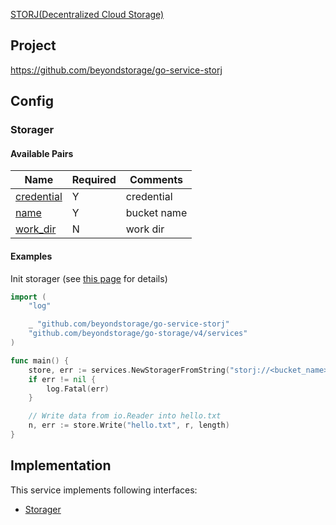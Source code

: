 [STORJ(Decentralized Cloud Storage)](https://www.storj.io)

## Project

<https://github.com/beyondstorage/go-service-storj>

## Config

### Storager

#### Available Pairs

| Name | Required | Comments |
| ---- | -------- | -------- |
| [credential](go-storage/pairs/credential.md) | Y | credential |
| [name](go-storage/pairs/name.md) | Y | bucket name |
| [work_dir](go-storage/pairs/work_dir.md) | N | work dir |

#### Examples

Init storager (see [this page](go-storage/operations/index.md#how-to-initialize-a-servicerstorager) for details)


```go
import (
	"log"

	_ "github.com/beyondstorage/go-service-storj"
	"github.com/beyondstorage/go-storage/v4/services"
)

func main() {
	store, err := services.NewStoragerFromString("storj://<bucket_name>/<work_dir>?credential=apikey:<apikey_value>")
	if err != nil {
		log.Fatal(err)
	}

	// Write data from io.Reader into hello.txt
	n, err := store.Write("hello.txt", r, length)
}
```

## Implementation

This service implements following interfaces:

- [Storager](../operations/storager/index.md)
